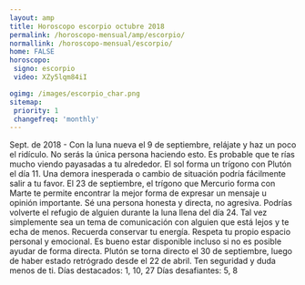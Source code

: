 ```yaml
---
layout: amp
title: Horoscopo escorpio octubre 2018 
permalink: /horoscopo-mensual/amp/escorpio/
normallink: /horoscopo-mensual/escorpio/
home: FALSE
horoscopo:
 signo: escorpio
 video: XZy5lqm84iI

ogimg: /images/escorpio_char.png
sitemap:
 priority: 1
 changefreq: 'monthly'
---
```



Sept. de 2018 - Con la luna nueva el 9 de septiembre, relájate y haz un poco el ridículo. No serás la única persona haciendo esto. Es probable que te rías mucho viendo payasadas a tu alrededor. 
El sol forma un trígono con Plutón el día 11. Una demora inesperada o cambio de situación podría fácilmente salir a tu favor. 
El 23 de septiembre, el trígono que Mercurio forma con Marte te permite encontrar la mejor forma de expresar un mensaje u opinión importante. Sé una persona honesta y directa, no agresiva. 
Podrías volverte el refugio de alguien durante la luna llena del día 24. Tal vez simplemente sea un tema de comunicación con alguien que está lejos y te echa de menos. Recuerda conservar tu energía. Respeta tu propio espacio personal y emocional. Es bueno estar disponible incluso si no es posible ayudar de forma directa. 
Plutón se torna directo el 30 de septiembre, luego de haber estado retrógrado desde el 22 de abril. Ten seguridad y duda menos de ti. 
Días destacados: 1, 10, 27
Días desafiantes: 5, 8